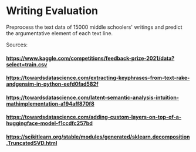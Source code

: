 # Writing Evaluation

Preprocess the text data of 15000 middle schoolers' writings and predict the argumentative element of each text line.

Sources:
#### https://www.kaggle.com/competitions/feedback-prize-2021/data?select=train.csv
#### https://towardsdatascience.com/extracting-keyphrases-from-text-rake-andgensim-in-python-eefd0fad582f
#### https://towardsdatascience.com/latent-semantic-analysis-intuition-mathimplementation-a194aff870f8
#### https://towardsdatascience.com/adding-custom-layers-on-top-of-a-huggingface-model-f1ccdfc257bd
#### https://scikitlearn.org/stable/modules/generated/sklearn.decomposition.TruncatedSVD.html
